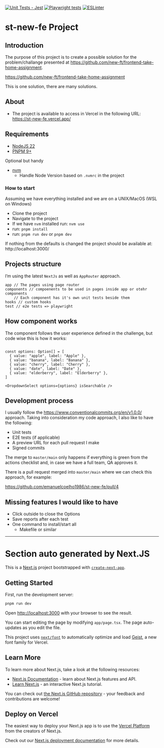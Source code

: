 [![Unit Tests - Jest](https://github.com/emanuelcoelho1986/st-new-fe/actions/workflows/unit-tests.yml/badge.svg)](https://github.com/emanuelcoelho1986/st-new-fe/actions/workflows/unit-tests.yml) [![Playwright tests](https://github.com/emanuelcoelho1986/st-new-fe/actions/workflows/playwright.yml/badge.svg)](https://github.com/emanuelcoelho1986/st-new-fe/actions/workflows/playwright.yml) [![ESLinter](https://github.com/emanuelcoelho1986/st-new-fe/actions/workflows/linter.yml/badge.svg)](https://github.com/emanuelcoelho1986/st-new-fe/actions/workflows/linter.yml)

# st-new-fe Project

## Introduction

The purpose of this project is to create a possible solution for the problem/challange presented at https://github.com/new-ft/frontend-take-home-assignment.

https://github.com/new-ft/frontend-take-home-assignment

This is one solution, there are many solutions. 

## About

- The project is available to access in Vercel in the following URL: https://st-new-fe.vercel.app/

## Requirements

- [NodeJS 22](https://nodejs.org/en)
- [PNPM 9+](https://pnpm.io/installation#using-corepack)

Optional but handy

- [nvm](https://github.com/nvm-sh/nvm)
    - Handle Node Version based on `.nvmrc` in the project

### How to start

Assuming we have everything installed and we are on a UNIX/MacOS (WSL on Windows)

- Clone the project
- Navigate to the project
- If we have `nvm` installed run: `nvm use`
- run: `pnpm install`
- run: `pnpm run dev` or `pnpm dev`

If nothing from the defaults is changed the project should be available at: http://localhost:3000/

## Projects structure

I’m using the latest `NextJs` as well as `AppRouter` approach.

```tsx
app // The pages using page router
components // compoenents to be used in pages inside app or otehr components
	// Each component has it's own unit tests beside them
hooks // custom hooks
test // e2e tests => playwright
```

## How component works

The component follows the user experience defined in the challenge, but code wise this is how it works:

```tsx

const options: Option[] = [
  { value: "apple", label: "Apple" },
  { value: "banana", label: "Banana" },
  { value: "cherry", label: "Cherry" },
  { value: "date", label: "Date" },
  { value: "elderberry", label: "Elderberry" },
]

<DropdownSelect options={options} isSearchable />
```

## Development process

I usually follow the https://www.conventionalcommits.org/en/v1.0.0/ approach. Taking into consideration my code approach, I also like to have the following:

- Unit tests
- E2E tests (if applicable)
- A preview URL for each pull request I make
- Signed commits

The merge to `master/main` only happens if everything is green from the actions checklist and, in case we have a full team, QA approves it. 

There is a pull request merged into `master/main` where we can check this approach, for example:

https://github.com/emanuelcoelho1986/st-new-fe/pull/4

## Missing features I would like to have

- Click outside to close the Options
- Save reports after each test
- One command to install/start all
    - Makefile or similar

***
# Section auto generated by Next.JS

This is a [Next.js](https://nextjs.org) project bootstrapped with [`create-next-app`](https://nextjs.org/docs/app/api-reference/cli/create-next-app).

## Getting Started

First, run the development server:

```bash
pnpm run dev
```

Open [http://localhost:3000](http://localhost:3000) with your browser to see the result.

You can start editing the page by modifying `app/page.tsx`. The page auto-updates as you edit the file.

This project uses [`next/font`](https://nextjs.org/docs/app/building-your-application/optimizing/fonts) to automatically optimize and load [Geist](https://vercel.com/font), a new font family for Vercel.

## Learn More

To learn more about Next.js, take a look at the following resources:

- [Next.js Documentation](https://nextjs.org/docs) - learn about Next.js features and API.
- [Learn Next.js](https://nextjs.org/learn) - an interactive Next.js tutorial.

You can check out [the Next.js GitHub repository](https://github.com/vercel/next.js) - your feedback and contributions are welcome!

## Deploy on Vercel

The easiest way to deploy your Next.js app is to use the [Vercel Platform](https://vercel.com/new?utm_medium=default-template&filter=next.js&utm_source=create-next-app&utm_campaign=create-next-app-readme) from the creators of Next.js.

Check out our [Next.js deployment documentation](https://nextjs.org/docs/app/building-your-application/deploying) for more details.

